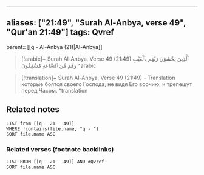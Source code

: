
---
aliases: ["21:49", "Surah Al-Anbya, verse 49", "Qur'an 21:49"]
tags: Qvref
---

parent:: [[q - Al-Anbya (21)|Al-Anbya]]

> [!arabic]+ Surah Al-Anbya, Verse 49 (21:49)
> <span class="quran-arabic">ٱلَّذِينَ يَخْشَوْنَ رَبَّهُم بِٱلْغَيْبِ وَهُم مِّنَ ٱلسَّاعَةِ مُشْفِقُونَ</span>
^arabic

> [!translation]+ Surah Al-Anbya, Verse 49 (21:49) - Translation
> которые боятся своего Господа, не видя Его воочию, и трепещут перед Часом.
^translation



## Related notes
```dataview
LIST from [[q - 21 - 49]]
WHERE !contains(file.name, "q - ")
SORT file.name ASC
```

### Related verses (footnote backlinks)
```dataview
LIST FROM [[q - 21 - 49]] AND #Qvref
SORT file.name ASC
```

